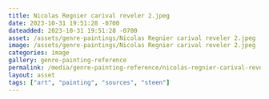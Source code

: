 ```yaml
---
title: Nicolas Regnier carival reveler 2.jpeg
date: 2023-10-31 19:51:28 -0700
dateadded: 2023-10-31 19:51:28 -0700
asset: /assets/genre-paintings/Nicolas Regnier carival reveler 2.jpeg
image: /assets/genre-paintings/Nicolas Regnier carival reveler 2.jpeg
categories: image
gallery: genre-painting-reference
permalink: /media/genre-painting-reference/nicolas-regnier-carival-reveler-2-jpeg
layout: asset
tags: ["art", "painting", "sources", "steen"]
--- 
```

